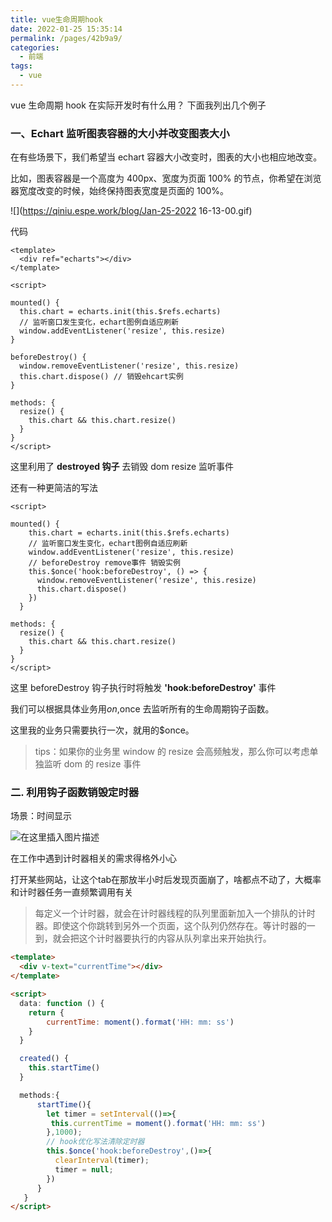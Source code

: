 ```yaml
---
title: vue生命周期hook
date: 2022-01-25 15:35:14
permalink: /pages/42b9a9/
categories:
  - 前端
tags:
  - vue
---
```


vue 生命周期 hook 在实际开发时有什么用？ 下面我列出几个例子

### 一、Echart 监听图表容器的大小并改变图表大小

在有些场景下，我们希望当 echart 容器大小改变时，图表的大小也相应地改变。

比如，图表容器是一个高度为 400px、宽度为页面 100% 的节点，你希望在浏览器宽度改变的时候，始终保持图表宽度是页面的 100%。

![](https://qiniu.espe.work/blog/Jan-25-2022 16-13-00.gif)

代码

```vue
<template>
  <div ref="echarts"></div>
</template>

<script>

mounted() {
  this.chart = echarts.init(this.$refs.echarts)
  // 监听窗口发生变化，echart图例自适应刷新
  window.addEventListener('resize', this.resize)
}

beforeDestroy() {
  window.removeEventListener('resize', this.resize)
  this.chart.dispose() // 销毁ehcart实例
}

methods: {
  resize() {
    this.chart && this.chart.resize()
  }
}
</script>
```

这里利用了 **destroyed 钩子** 去销毁 dom resize 监听事件

还有一种更简洁的写法

```vue
<script>

mounted() {
    this.chart = echarts.init(this.$refs.echarts)
    // 监听窗口发生变化，echart图例自适应刷新
    window.addEventListener('resize', this.resize)
    // beforeDestroy remove事件 销毁实例
    this.$once('hook:beforeDestroy', () => {
      window.removeEventListener('resize', this.resize)
      this.chart.dispose()
    })
  }

methods: {
  resize() {
    this.chart && this.chart.resize()
  }
}
</script>
```

这里 beforeDestroy 钩子执行时将触发 **'hook:beforeDestroy'** 事件

我们可以根据具体业务用$on,$once 去监听所有的生命周期钩子函数。

这里我的业务只需要执行一次，就用的\$once。

> tips：如果你的业务里 window 的 resize 会高频触发，那么你可以考虑单独监听 dom 的 resize 事件

### 二. 利用钩子函数销毁定时器

场景：时间显示

![在这里插入图片描述](https://p3-juejin.byteimg.com/tos-cn-i-k3u1fbpfcp/d6f3c1856c644f38805e19bd077bfb7d~tplv-k3u1fbpfcp-zoom-1.image)

在工作中遇到计时器相关的需求得格外小心  

打开某些网站，让这个tab在那放半小时后发现页面崩了，啥都点不动了，大概率和计时器任务一直频繁调用有关  

> 每定义一个计时器，就会在计时器线程的队列里面新加入一个排队的计时器。即使这个你跳转到另外一个页面，这个队列仍然存在。等计时器的一到，就会把这个计时器要执行的内容从队列拿出来开始执行。


```html
<template>
  <div v-text="currentTime"></div>
</template>

<script>
  data: function () {
    return {
    	currentTime: moment().format('HH: mm: ss')
    }
  }

  created() {
  	this.startTime()
  }

  methods:{
      startTime(){
        let timer = setInterval(()=>{
         this.currentTime = moment().format('HH: mm: ss')
        },1000);
        // hook优化写法清除定时器
        this.$once('hook:beforeDestroy',()=>{
          clearInterval(timer);
          timer = null;
        })
      }
   }
</script>

```
